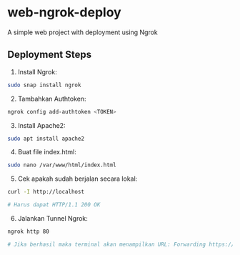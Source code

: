 # web-ngrok-deploy
A simple web project with deployment using Ngrok
## Deployment Steps

1. Install Ngrok:
```bash
sudo snap install ngrok
```
2. Tambahkan Authtoken:
```bash
ngrok config add-authtoken <TOKEN>
```
3. Install Apache2:
```bash
sudo apt install apache2
```
4. Buat file index.html:
```bash
sudo nano /var/www/html/index.html
```
5. Cek apakah sudah berjalan secara lokal:
```bash
curl -I http://localhost

# Harus dapat HTTP/1.1 200 OK
```
6. Jalankan Tunnel Ngrok:
```bash
ngrok http 80

# Jika berhasil maka terminal akan menampilkan URL: Forwarding https://xxxx-xxxx-xxxx.ngrok-free.app -> http://localhost:80
```
